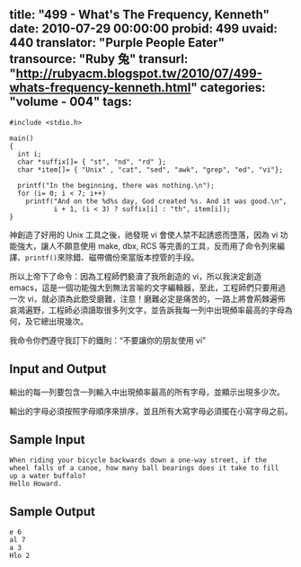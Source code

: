 title: "499 - What's The Frequency, Kenneth"
date: 2010-07-29 00:00:00
probid: 499
uvaid: 440
translator: "Purple People Eater"
transource: "Ruby 兔"
transurl: "http://rubyacm.blogspot.tw/2010/07/499-whats-frequency-kenneth.html"
categories: "volume - 004"
tags:
---

	#include <stdio.h>

	main()
	{
	  int i;
	  char *suffix[]= { "st", "nd", "rd" };
	  char *item[]= { "Unix" , "cat", "sed", "awk", "grep", "ed", "vi"};
	 
	  printf("In the beginning, there was nothing.\n");
	  for (i= 0; i < 7; i++)
	    printf("And on the %d%s day, God created %s. And it was good.\n",
	           i + 1, (i < 3) ? suffix[i] : "th", item[i]);
	}

神創造了好用的 Unix 工具之後，祂發現 vi 會使人禁不起誘惑而墮落，因為 vi 功能強大，讓人不願意使用 make, dbx, RCS 等完善的工具，反而用了命令列來編譯、`printf()`來除錯、磁帶備份來當版本控管的手段。

所以上帝下了命令：因為工程師們褻瀆了我所創造的 vi，所以我決定創造 emacs，這是一個功能強大到無法言喻的文字編輯器，至此，工程師們只要用過一次 vi，就必須為此飽受磨難，注意！磨難必定是痛苦的，一路上將會荊棘遍佈哀鴻遍野，工程師必須讀取很多列文字，並告訴我每一列中出現頻率最高的字母為何，及它總出現幾次。

我命令你們遵守我訂下的鐵則：“不要讓你的朋友使用 vi”

## Input and Output ##

輸出的每一列要包含一列輸入中出現頻率最高的所有字母，並顯示出現多少次。

輸出的字母必須按照字母順序來排序，並且所有大寫字母必須擺在小寫字母之前。

## Sample Input ##

	When riding your bicycle backwards down a one-way street, if the
	wheel falls of a canoe, how many ball bearings does it take to fill
	up a water buffalo?
	Hello Howard.

## Sample Output ##

	e 6
	al 7
	a 3
	Hlo 2